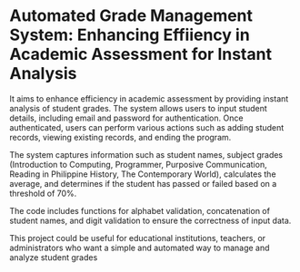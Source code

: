 # Automated Grade Management System: Enhancing Effiiency in Academic Assessment for Instant Analysis

It aims to enhance efficiency in academic assessment by providing instant analysis of student grades. The system allows users to input student details, including email and password for authentication. Once authenticated, users can perform various actions such as adding student records, viewing existing records, and ending the program.

The system captures information such as student names, subject grades (Introduction to Computing, Programmer, Purposive Communication, Reading in Philippine History, The Contemporary World), calculates the average, and determines if the student has passed or failed based on a threshold of 70%.

The code includes functions for alphabet validation, concatenation of student names, and digit validation to ensure the correctness of input data.

This project could be useful for educational institutions, teachers, or administrators who want a simple and automated way to manage and analyze student grades
